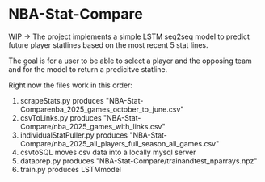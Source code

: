 # NBA-Stat-Compare

WIP -> The project implements a simple LSTM seq2seq model to predict future player statlines based on the most recent 5 stat lines.

The goal is for a user to be able to select a player and the opposing team and for the model to return a predicitve statline.


Right now the files work in this order:
1. scrapeStats.py produces "NBA-Stat-Comparenba_2025_games_october_to_june.csv"
2. csvToLinks.py produces "NBA-Stat-Compare/nba_2025_games_with_links.csv"
3. individualStatPuller.py produces "NBA-Stat-Compare/nba_2025_all_players_full_season_all_games.csv"
4. csvtoSQL moves csv data into a locally mysql server
5. dataprep.py produces "NBA-Stat-Compare/trainandtest_nparrays.npz"
6. train.py produces LSTMmodel
